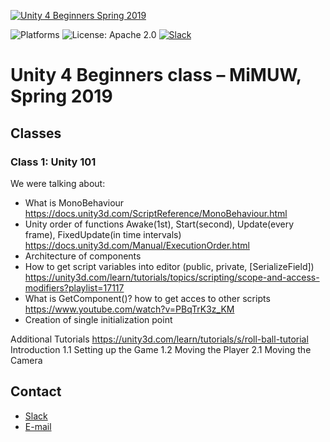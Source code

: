 [![Unity 4 Beginners Spring 2019](unity.png)](https://github.com/DaftMobile/unity4beginners_spring2019)

![Platforms](https://img.shields.io/badge/Platform-Unity-blue.svg?style=flat)
![License: Apache 2.0](https://img.shields.io/badge/License-Apache%202.0-blue.svg?style=flat)
[![Slack](https://img.shields.io/badge/slack-https://daftacademyunity.slack.com-brightgreen.svg)](https://daftacademyunity.slack.com/)


# Unity 4 Beginners class – MiMUW, Spring 2019

## Classes

### Class 1: Unity 101

We were talking about:
- What is MonoBehaviour https://docs.unity3d.com/ScriptReference/MonoBehaviour.html
- Unity order of functions Awake(1st), Start(second), Update(every frame), FixedUpdate(in time intervals) https://docs.unity3d.com/Manual/ExecutionOrder.html
- Architecture of components
- How to get script variables into editor (public, private, [SerializeField])  https://unity3d.com/learn/tutorials/topics/scripting/scope-and-access-modifiers?playlist=17117
- What is GetComponent<Type>()? how to get acces to other scripts https://www.youtube.com/watch?v=PBqTrK3z_KM
- Creation of single initialization point

Additional Tutorials
https://unity3d.com/learn/tutorials/s/roll-ball-tutorial
Introduction
1.1 Setting up the Game 
1.2 Moving the Player 
2.1 Moving the Camera

## Contact

- [Slack](https://daftacademy2019spring.slack.com/)
- [E-mail](mailto:unity@daftacademy.pl)
